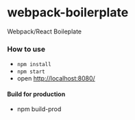 # webpack-boilerplate
Webpack/React Boileplate

### How to use

- `npm install`
- `npm start`
- open [http://localhost:8080/](http://localhost:8080/)

#### Build for production
- npm build-prod
